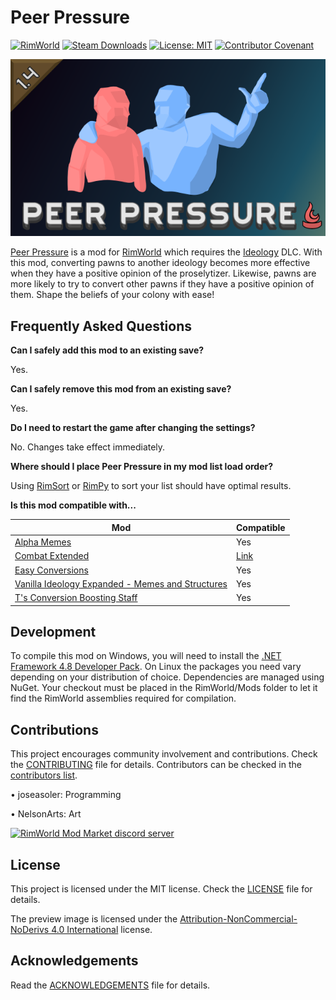 # Peer Pressure

[![RimWorld](https://img.shields.io/badge/RimWorld-1.4-informational)](https://rimworldgame.com/) [![Steam Downloads](https://img.shields.io/steam/downloads/ToDo)](https://steamcommunity.com/sharedfiles/filedetails/?id=ToDo) [![License: MIT](https://img.shields.io/badge/License-MIT-yellow.svg)](https://opensource.org/licenses/MIT) [![Contributor Covenant](https://img.shields.io/badge/Contributor%20Covenant-2.1-4baaaa.svg)](CODE_OF_CONDUCT.md)

![Mod preview](About/Preview.png)

[Peer Pressure](https://steamcommunity.com/sharedfiles/filedetails/?id=ToDo) is a mod for [RimWorld](https://rimworldgame.com/) which requires the [Ideology](https://rimworldgame.com/ideology/) DLC. With this mod, converting pawns to another ideology becomes more effective when they have a positive opinion of the proselytizer. Likewise, pawns are more likely to try to convert other pawns if they have a positive opinion of them. Shape the beliefs of your colony with ease!

## Frequently Asked Questions

**Can I safely add this mod to an existing save?**

Yes.

**Can I safely remove this mod from an existing save?**

Yes.

**Do I need to restart the game after changing the settings?**

No. Changes take effect immediately.

**Where should I place Peer Pressure in my mod list load order?**

Using [RimSort](https://github.com/oceancabbage/RimSort) or [RimPy](https://github.com/rimpy-custom/RimPy/releases) to sort your list should have optimal results.

**Is this mod compatible with...**

| Mod                                                                                                                   | Compatible                                                                                                                                                 |
|-----------------------------------------------------------------------------------------------------------------------|------------------------------------------------------------------------------------------------------------------------------------------------------------|
| [Alpha Memes](https://steamcommunity.com/sharedfiles/filedetails/?id=2661356814)                                      | Yes                                                                                                                                                        |
| [Combat Extended](https://steamcommunity.com/workshop/filedetails/?id=2890901044)                                     | [Link](https://github.com/CombatExtended-Continued/CombatExtended/wiki/Frequently-Asked-Questions#does-mod-work-with-combat-extended-does-it-need-a-patch) |
| [Easy Conversions](https://steamcommunity.com/workshop/filedetails/?id=2885902723)                                    | Yes                                                                                                                                                        |
| [Vanilla Ideology Expanded - Memes and Structures](https://steamcommunity.com/sharedfiles/filedetails/?id=2636329500) | Yes                                                                                                                                                        |
| [T's Conversion Boosting Staff](https://steamcommunity.com/workshop/filedetails/?id=2890481507)                       | Yes                                                                                                                                                        |

## Development

To compile this mod on Windows, you will need to install the [.NET Framework 4.8 Developer Pack](https://dotnet.microsoft.com/en-us/download/dotnet-framework/net48). On Linux the packages you need vary depending on your distribution of choice. Dependencies are managed using NuGet. Your checkout must be placed in the RimWorld/Mods folder to let it find the RimWorld assemblies required for compilation.

## Contributions

This project encourages community involvement and contributions. Check the [CONTRIBUTING](CONTRIBUTING.md) file for details. Contributors can be checked in the [contributors list](https://github.com/joseasoler/peer-pressure/graphs/contributors).

• joseasoler: Programming

• NelsonArts: Art

[![RimWorld Mod Market discord server](https://i.imgur.com/cfoFEMA.png)](url=https://discord.gg/7befJWr9xS)

## License

This project is licensed under the MIT license. Check the [LICENSE](LICENSE) file for details.

The preview image is licensed under the [Attribution-NonCommercial-NoDerivs 4.0 International](https://creativecommons.org/licenses/by-nc-nd/4.0/legalcode.en) license.

## Acknowledgements

Read the [ACKNOWLEDGEMENTS](ACKNOWLEDGEMENTS.md) file for details.
